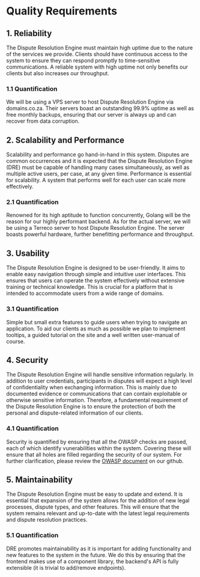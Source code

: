 # Quality Requirements

## 1. Reliability

The Dispute Resolution Engine must maintain high uptime due to the nature of the services we provide. Clients should have continuous access to the system to ensure they can respond promptly to time-sensitive communications. A reliable system with high uptime not only benefits our clients but also increases our throughput.

### 1.1 Quantification

We will be using a VPS server to host Dispute Resolution Engine via domains.co.za. Their servers boast an outstanding 99.9% uptime as well as free monthly backups, ensuring that our server is always up and can recover from data corruption.

## 2. Scalability and Performance

Scalability and performance go hand-in-hand in this system. Disputes are common occurrences and it is expected that the Dispute Resolution Engine (DRE) must be capable of handling many cases simultaneously, as well as multiple active users, per case, at any given time. Performance is essential for scalability. A system that performs well for each user can scale more effectively.

### 2.1 Quantification

Renowned for its high aptitude to function concurrently, Golang will be the reason for our highly performant backend. As for the actual server, we will be using a Terreco server to host Dispute Resolution Engine. The server boasts powerful hardware, further benefitting performance and throughput.

## 3. Usability

The Dispute Resolution Engine is designed to be user-friendly. It aims to enable easy navigation through simple and intuitive user interfaces. This ensures that users can operate the system effectively without extensive training or technical knowledge. This is crucial for a platform that is intended to accommodate users from a wide range of domains.

### 3.1 Quantification

Simple but small extra features to guide users when trying to navigate an application. To aid our clients as much as possible we plan to implement tooltips, a guided tutorial on the site and a well written user-manual of course.

## 4. Security

The Dispute Resolution Engine will handle sensitive information regularly. In addition to user credentials, participants in disputes will expect a high level of confidentiality when exchanging information. This is mainly due to documented evidence or communications that can contain exploitable or otherwise sensitive information. Therefore, a fundamental requirement of the Dispute Resolution Engine is to ensure the protection of both the personal and dispute-related information of our clients.

### 4.1 Quantification

Security is quantified by ensuring that all the OWASP checks are passed, each of which identify vunerabilities within the system. Covering these will ensure that all holes are filled regarding the security of our system. For further clarification, please review the [OWASP document](https://github.com/COS301-SE-2024/Dispute-Resolution-Engine/blob/feat/documentation/docs/OWASP.md) on our github.

## 5. Maintainability

The Dispute Resolution Engine must be easy to update and extend. It is essential that expansion of the system allows for the addition of new legal processes, dispute types, and other features. This will ensure that the system remains relevant and up-to-date with the latest legal requirements and dispute resolution practices.

### 5.1 Quantification

DRE promotes maintainability as it is important for adding functionality and new features to the system in the future. We do this by ensuring that the frontend makes use of a component library, the backend's API is fully extensible (it is trivial to add/remove endpoints). 

